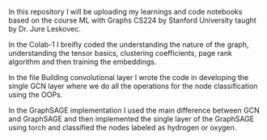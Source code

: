 In this repository I will be uploading my learnings and code notebooks based on the course ML with Graphs CS224 by Stanford University taught by Dr. Jure Leskovec. 

In the Colab-1 I breifly coded the understanding the nature of the graph, understanding the tensor basics, clustering coefficients, page rank algorithm and then training the embeddings.  

In the file Building convolutional layer I wrote the code in developing the single GCN layer where we do all the operations for the node classification using the OOPs. 

In the GraphSAGE implementation I used the main difference between GCN and GraphSAGE and then implemented the single layer of the GraphSAGE using torch and classified the nodes labeled as hydrogen or oxygen. 
